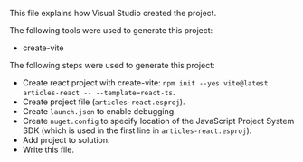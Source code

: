 This file explains how Visual Studio created the project.

The following tools were used to generate this project:
- create-vite

The following steps were used to generate this project:
- Create react project with create-vite: `npm init --yes vite@latest articles-react -- --template=react-ts`.
- Create project file (`articles-react.esproj`).
- Create `launch.json` to enable debugging.
- Create `nuget.config` to specify location of the JavaScript Project System SDK (which is used in the first line in `articles-react.esproj`).
- Add project to solution.
- Write this file.
